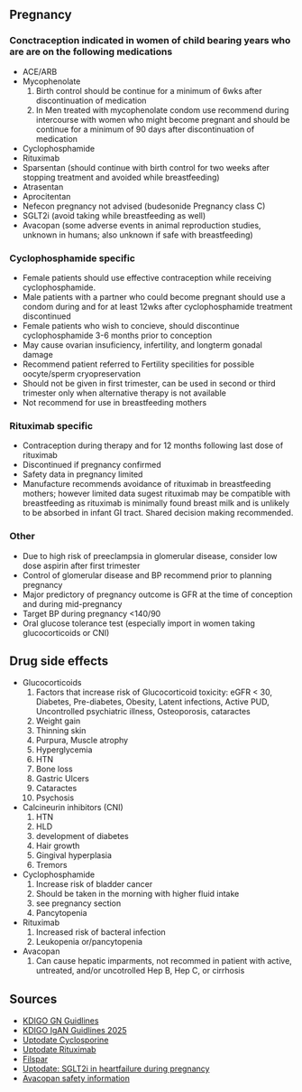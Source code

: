 ## **Pregnancy**
### Conctraception indicated in women of child bearing years who are are on the following medications
 * ACE/ARB
 * Mycophenolate
    1. Birth control should be continue for a minimum of 6wks after discontinuation of medication
    2. In Men treated with mycophenolate condom use recommend during intercourse with women who might become pregnant and should be continue for a minimum of 90 days after discontinuation of medication
 * Cyclophosphamide
 * Rituximab
 * Sparsentan (should continue with birth control for two weeks after stopping treatment and avoided while breastfeeding)
 * Atrasentan 
 * Aprocitentan
 * Nefecon pregnancy not advised (budesonide Pregnancy class C)
 * SGLT2i (avoid taking while breastfeeding as well)
 * Avacopan (some adverse events in animal reproduction studies, unknown in humans; also unknown if safe with breastfeeding)
### Cyclophosphamide specific
 * Female patients should use effective contraception while receiving cyclophosphamide. 
 * Male patients with a partner who could become pregnant should use a condom during and for at least 12wks after cyclophosphamide treatment discontinued
 * Female patients who wish to concieve, should discontinue cyclophosphamide 3-6 months prior to conception
 * May cause ovarian insuficiency, infertility, and longterm gonadal damage
 * Recommend patient referred to Fertility specilities for possible oocyte/sperm cryopreservation
 * Should not be given in first trimester, can be used in second or third trimester only when alternative therapy is not available
 * Not recommend for use in breastfeeding mothers
### Rituximab specific
 * Contraception during therapy and for 12 months following last dose of rituximab
 * Discontinued if pregnancy confirmed
 * Safety data in pregnancy limited
 * Manufacture recommends avoidance of rituximab in breastfeeding mothers; however limited data sugest rituximab may be compatible with breastfeeding as rituximab is minimally found breast milk and is unlikely to be absorbed in infant GI tract. Shared decision making recommended.
### Other
 * Due to high risk of preeclampsia in glomerular disease, consider low dose aspirin after first trimester
 * Control of glomerular disease and BP recommend prior to planning pregnancy
 * Major predictory of pregnancy outcome is GFR at the time of conception and during mid-pregnancy
 * Target BP during pregnancy <140/90
 * Oral glucose tolerance test (especially import in women taking glucocorticoids or CNI) 
## **Drug side effects**
 * Glucocorticoids
    1. Factors that increase risk of Glucocorticoid toxicity: eGFR < 30, Diabetes, Pre-diabetes, Obesity, Latent infections, Active PUD, Uncontrolled psychiatric illness, Osteoporosis, cataractes
    2. Weight gain
    4. Thinning skin
    5. Purpura, Muscle atrophy
    6. Hyperglycemia
    7. HTN
    8. Bone loss
    9. Gastric Ulcers
    10. Cataractes
    11. Psychosis
 * Calcineurin inhibitors (CNI)
    1. HTN
    2. HLD
    3. development of diabetes
    4. Hair growth
    5. Gingival hyperplasia
    6. Tremors
 * Cyclophosphamide
    1. Increase risk of bladder cancer
    2. Should be taken in the morning with higher fluid intake
    3. see pregnancy section
    4. Pancytopenia
 * Rituximab
    1. Increased risk of bacteral infection
    2. Leukopenia or/pancytopenia
  * Avacopan
    1. Can cause hepatic imparments, not recommed in patient with active, untreated, and/or uncotrolled Hep B, Hep C, or cirrhosis
## **Sources**
 * [KDIGO GN Guidlines](https://kdigo.org/guidelines/gd/)
 * [KDIGO IgAN Guidlines 2025](https://kdigo.org/wp-content/uploads/2024/08/KDIGO-2025-IgAN-IgAV-Guideline.pdf)
 * [Uptodate Cyclosporine](https://www-uptodate-com.ezproxy.ttuhsc.edu/contents/cyclophosphamide-drug-information?source=auto_suggest&selectedTitle=1~1---1~4---cyclopho&search=cyclophosphamide#F49296864)
 * [Uptodate Rituximab](https://www-uptodate-com.ezproxy.ttuhsc.edu/contents/rituximab-including-biosimilars-drug-information?search=rituximab&selectedTitle=1~150&usage_type=panel&display_rank=1&kp_tab=drug_general&source=panel_search_result#F53464448) 
  * [Filspar](https://filspari.com/igan/?gad_source=1&gad_campaignid=22843261910&gbraid=0AAAAApUXvhWXhW9XBRteosvkf8vWuiK7d&gclid=Cj0KCQjw267GBhCSARIsAOjVJ4F-AB6TSHTh2J4GsE0V-ePMaSM3pyllO6sWlHIuY68_M_xCxw6tXFAaAoMWEALw_wcB)
  * [Uptodate: SGLT2i in heartfailure during pregnancy](https://www-uptodate-com.ezproxy.ttuhsc.edu/contents/management-of-heart-failure-during-pregnancy?search=sglt2%20inhibitors%20in%20pregnancy&topicRef=121086&source=see_link)
  * [Avacopan safety information](https://www.tavneos.com/?gclsrc=aw.ds&gad_source=1&gad_campaignid=22929563953&gbraid=0AAAAAoPeKq6yiAa-yHJl9HTybFMJc4DYX&gclid=CjwKCAjw_-3GBhAYEiwAjh9fULN2oDHLvCOUXrqb3gJUT7wfb5XW38G3Wloc5P2Bm6-ffy7bsNzyhBoCIQcQAvD_BwE)
